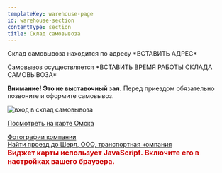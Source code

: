 ```yaml
---
templateKey: warehouse-page
id: warehouse-section
contentType: section
title: Склад самовывоза
---
```

Склад самовывоза находится по адресу \*ВСТАВИТЬ АДРЕС\*

Самовывоз осуществляется \*ВСТАВИТЬ ВРЕМЯ РАБОТЫ СКЛАДА САМОВЫВОЗА\*

**Внимание! Это не выставочный зал.** Перед приездом обязательно позвоните и оформите самовывоз.

![вход в склад самовывоза](/img/meeting-space.png)

<a class="dg-widget-link" href="http://2gis.ru/omsk/firm/282003258872398/center/73.37412357330324,55.00017977166748/zoom/16?utm_medium=widget-source&utm_campaign=firmsonmap&utm_source=bigMap">Посмотреть на карте Омска</a><div class="dg-widget-link"><a href="http://2gis.ru/omsk/firm/282003258872398/photos/282003258872398/center/73.37412357330324,55.00017977166748/zoom/17?utm_medium=widget-source&utm_campaign=firmsonmap&utm_source=photos">Фотографии компании</a></div><div class="dg-widget-link"><a href="http://2gis.ru/omsk/center/73.374114,54.99995/zoom/16/routeTab/rsType/bus/to/73.374114,54.99995╎Шерл, ООО, транспортная компания?utm_medium=widget-source&utm_campaign=firmsonmap&utm_source=route">Найти проезд до Шерл, ООО, транспортная компания</a></div><script charset="utf-8" src="https://widgets.2gis.com/js/DGWidgetLoader.js"></script><script charset="utf-8">new DGWidgetLoader({"width":640,"height":600,"borderColor":"#a3a3a3","pos":{"lat":55.00017977166748,"lon":73.37412357330324,"zoom":16},"opt":{"city":"omsk"},"org":[{"id":"282003258872398"}]});</script><noscript style="color:#c00;font-size:16px;font-weight:bold;">Виджет карты использует JavaScript. Включите его в настройках вашего браузера.</noscript>
